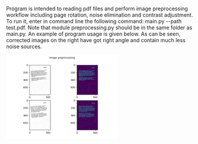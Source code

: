 Program is intended to reading pdf files and perform image preprocessing workflow including page rotation, noise elimination and contrast adjustment.
To run it, enter in command line the following command: main.py --path test.pdf. Note that module preprocessing.py should be in the same folder as main.py.
An example of program usage is given below. As can be seen, corrected images on the right have got right angle and contain much less noise sources.

<img src='./test result.png' width=60%>
